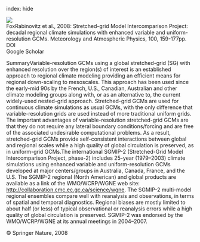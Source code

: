 index: hide

<div class="Citation">
    <div class="Citation-thumb CitationThumb-linked"  data-href="https://doi.org/10.1007/s00703-008-0301-z">
      <img src="https://static.claimspace.cloud/climate-study-static/refs/thumbs/9/FoxRabinovitz_et_al_2008-thumb.png" />
    </div>

  <div class="Citation-body">
    <div class="Citation-text">FoxRabinovitz et al., 2008: Stretched-grid Model Intercomparison Project: decadal regional climate simulations with enhanced variable and uniform-resolution GCMs. <span class="Article-journal">Meteorology and Atmospheric Physics, </span><span class="Article-volume">100, </span>159-177pp.</div>
    <div class="Citation-links">
      <div class="CitationLink" data-href="https://doi.org/10.1007/s00703-008-0301-z">
        <div class="CitationLink-icon CitationLink-Doi"></div>
        <div class="CitationLink-text">DOI</div>
      </div>
      <div class="CitationLink" data-href="https://scholar.google.com/scholar?q=10.1007/s00703-008-0301-z">
        <div class="CitationLink-icon CitationLink-Scholar"></div>
        <div class="CitationLink-text">Google Scholar</div>
      </div>
    </div>
  </div>
</div>

SummaryVariable-resolution GCMs using a global stretched-grid (SG) with enhanced resolution over the region(s) of interest is an established approach to regional climate modeling providing an efficient means for regional down-scaling to mesoscales. This approach has been used since the early-mid 90s by the French, U.S., Canadian, Australian and other climate modeling groups along with, or as an alternative to, the current widely-used nested-grid approach. Stretched-grid GCMs are used for continuous climate simulations as usual GCMs, with the only difference that variable-resolution grids are used instead of more traditional uniform grids. The important advantages of variable-resolution stretched-grid GCMs are that they do not require any lateral boundary conditions/forcing and are free of the associated undesirable computational problems. As a result, stretched-grid GCMs provide self-consistent interactions between global and regional scales while a high quality of global circulation is preserved, as in uniform-grid GCMs.The international SGMIP-2 (Stretched-Grid Model Intercomparison Project, phase-2) includes 25-year (1979–2003) climate simulations using enhanced variable and uniform-resolution GCMs developed at major centers/groups in Australia, Canada, France, and the U.S. The SGMIP-2 regional (North American) and global products are available as a link of the WMO/WCRP/WGNE web site: http://collaboration.cmc.ec.gc.ca/science/wgne. The SGMIP-2 multi-model regional ensembles compare well with reanalysis and observations, in terms of spatial and temporal diagnostics. Regional biases are mostly limited to about half (or less) of typical observational or reanalysis errors while a high quality of global circulation is preserved. SGMIP-2 was endorsed by the WMO/WCRP/WGNE at its annual meetings in 2004–2007.

<div class="Citation-copy">
&copy; Springer Nature, 2008
</div>